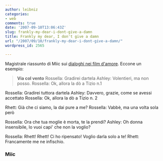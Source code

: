 ```yaml
---
author: leibniz
categories:
- web
comments: true
date: '2007-09-10T13:06:43Z'
slug: frankly-my-dear-i-dont-give-a-damn
title: Frankly my dear, I don't give a damn
url: "/2007/09/10/frankly-my-dear-i-dont-give-a-damn/"
wordpress_id: 2565

---
```

Magistrale riassunto di Miic sui [dialoghi nei film d'amore](http://miic.livejournal.com/140591.html). Eccone un esempio:


> **Via col vento**
Rossella: Gradirei dartela
Ashley: Volentieri, ma non posso.
Rossella: Ok, allora la dò a Tizio n.1

Rossella: Gradirei tuttora dartela
Ashley: Davvero, grazie, come se avessi accettato
Rossella: Ok, allora la dò a Tizio n. 2

Rhett: Già che ci siamo, la dai pure a me?
Rossella: Vabbè, ma una volta sola però

Rossella: Ora che tua moglie è morta, te la prendi?
Ashley: Oh donna insensibile, lo vuoi capi' che non la voglio?

Rossella: Rhett! Rhett! Ci ho ripensato! Voglio darla solo a te!
Rhett: Francamente me ne infischio.




### Miic
